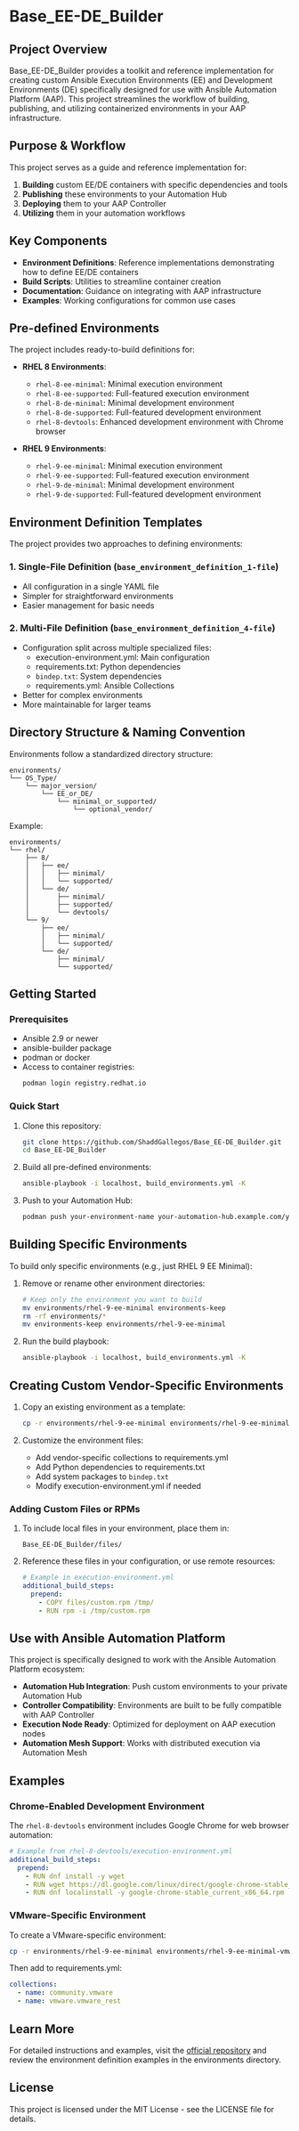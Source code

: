 # Base_EE-DE_Builder

## Project Overview

Base_EE-DE_Builder provides a toolkit and reference implementation for creating custom Ansible Execution Environments (EE) and Development Environments (DE) specifically designed for use with Ansible Automation Platform (AAP). This project streamlines the workflow of building, publishing, and utilizing containerized environments in your AAP infrastructure.

## Purpose & Workflow

This project serves as a guide and reference implementation for:

1. **Building** custom EE/DE containers with specific dependencies and tools
2. **Publishing** these environments to your Automation Hub
3. **Deploying** them to your AAP Controller
4. **Utilizing** them in your automation workflows

## Key Components

- **Environment Definitions**: Reference implementations demonstrating how to define EE/DE containers
- **Build Scripts**: Utilities to streamline container creation
- **Documentation**: Guidance on integrating with AAP infrastructure
- **Examples**: Working configurations for common use cases

## Pre-defined Environments

The project includes ready-to-build definitions for:

- **RHEL 8 Environments**:
  - `rhel-8-ee-minimal`: Minimal execution environment
  - `rhel-8-ee-supported`: Full-featured execution environment
  - `rhel-8-de-minimal`: Minimal development environment
  - `rhel-8-de-supported`: Full-featured development environment
  - `rhel-8-devtools`: Enhanced development environment with Chrome browser

- **RHEL 9 Environments**:
  - `rhel-9-ee-minimal`: Minimal execution environment
  - `rhel-9-ee-supported`: Full-featured execution environment
  - `rhel-9-de-minimal`: Minimal development environment
  - `rhel-9-de-supported`: Full-featured development environment

## Environment Definition Templates

The project provides two approaches to defining environments:

### 1. Single-File Definition (`base_environment_definition_1-file`)
- All configuration in a single YAML file
- Simpler for straightforward environments
- Easier management for basic needs

### 2. Multi-File Definition (`base_environment_definition_4-file`)
- Configuration split across multiple specialized files:
  - execution-environment.yml: Main configuration
  - requirements.txt: Python dependencies
  - `bindep.txt`: System dependencies  
  - requirements.yml: Ansible Collections
- Better for complex environments
- More maintainable for larger teams

## Directory Structure & Naming Convention

Environments follow a standardized directory structure:
```
environments/
└── OS_Type/
    └── major_version/
        └── EE_or_DE/
            └── minimal_or_supported/
                └── optional_vendor/
```

Example:
```
environments/
└── rhel/
    ├── 8/
    │   ├── ee/
    │   │   ├── minimal/
    │   │   └── supported/
    │   └── de/
    │       ├── minimal/
    │       ├── supported/
    │       └── devtools/
    └── 9/
        ├── ee/
        │   ├── minimal/
        │   └── supported/
        └── de/
            ├── minimal/
            └── supported/
```

## Getting Started

### Prerequisites

- Ansible 2.9 or newer
- ansible-builder package
- podman or docker
- Access to container registries:
  ```bash
  podman login registry.redhat.io
  ```

### Quick Start

1. Clone this repository:
   ```bash
   git clone https://github.com/ShaddGallegos/Base_EE-DE_Builder.git
   cd Base_EE-DE_Builder
   ```

2. Build all pre-defined environments:
   ```bash
   ansible-playbook -i localhost, build_environments.yml -K
   ```

3. Push to your Automation Hub:
   ```bash
   podman push your-environment-name your-automation-hub.example.com/your-environment-name
   ```

## Building Specific Environments

To build only specific environments (e.g., just RHEL 9 EE Minimal):

1. Remove or rename other environment directories:
   ```bash
   # Keep only the environment you want to build
   mv environments/rhel-9-ee-minimal environments-keep
   rm -rf environments/*
   mv environments-keep environments/rhel-9-ee-minimal
   ```

2. Run the build playbook:
   ```bash
   ansible-playbook -i localhost, build_environments.yml -K
   ```

## Creating Custom Vendor-Specific Environments

1. Copy an existing environment as a template:
   ```bash
   cp -r environments/rhel-9-ee-minimal environments/rhel-9-ee-minimal-vmware
   ```

2. Customize the environment files:
   - Add vendor-specific collections to requirements.yml
   - Add Python dependencies to requirements.txt
   - Add system packages to `bindep.txt`
   - Modify execution-environment.yml if needed

### Adding Custom Files or RPMs

1. To include local files in your environment, place them in:
   ```
   Base_EE-DE_Builder/files/
   ```

2. Reference these files in your configuration, or use remote resources:
   ```yaml
   # Example in execution-environment.yml
   additional_build_steps:
     prepend:
       - COPY files/custom.rpm /tmp/
       - RUN rpm -i /tmp/custom.rpm
   ```

## Use with Ansible Automation Platform

This project is specifically designed to work with the Ansible Automation Platform ecosystem:

- **Automation Hub Integration**: Push custom environments to your private Automation Hub
- **Controller Compatibility**: Environments are built to be fully compatible with AAP Controller
- **Execution Node Ready**: Optimized for deployment on AAP execution nodes
- **Automation Mesh Support**: Works with distributed execution via Automation Mesh

## Examples

### Chrome-Enabled Development Environment

The `rhel-8-devtools` environment includes Google Chrome for web browser automation:

```yaml
# Example from rhel-8-devtools/execution-environment.yml
additional_build_steps:
  prepend:
    - RUN dnf install -y wget
    - RUN wget https://dl.google.com/linux/direct/google-chrome-stable_current_x86_64.rpm
    - RUN dnf localinstall -y google-chrome-stable_current_x86_64.rpm
```

### VMware-Specific Environment

To create a VMware-specific environment:

```bash
cp -r environments/rhel-9-ee-minimal environments/rhel-9-ee-minimal-vmware
```

Then add to requirements.yml:
```yaml
collections:
  - name: community.vmware
  - name: vmware.vmware_rest
```

## Learn More

For detailed instructions and examples, visit the [official repository](https://github.com/ShaddGallegos/Base_EE-DE_Builder) and review the environment definition examples in the environments directory.

## License

This project is licensed under the MIT License - see the LICENSE file for details.
```
